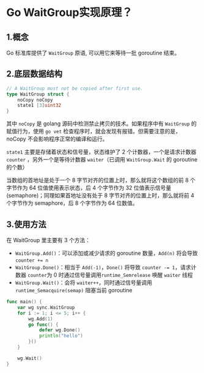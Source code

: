 # Go WaitGroup实现原理？

## 1.概念

Go 标准库提供了 `WaitGroup` 原语, 可以用它来等待一批 goroutine 结束。

## 2.底层数据结构

```go
// A WaitGroup must not be copied after first use.
type WaitGroup struct {
    noCopy noCopy
    state1 [3]uint32
}
```

其中 `noCopy` 是 golang 源码中检测禁止拷贝的技术。如果程序中有 `WaitGroup` 的赋值行为，使用 `go vet` 检查程序时，就会发现有报错。但需要注意的是，noCopy 不会影响程序正常的编译和运行。

`state1` 主要是存储着状态和信号量，状态维护了 2 个计数器，一个是请求计数器 `counter` ，另外一个是等待计数器 `waiter`（已调用  `WaitGroup.Wait` 的 goroutine 的个数）

当数组的首地址是处于一个 8 字节对齐的位置上时，那么就将这个数组的前 8 个字节作为 64 位值使用表示状态，后 4 个字节作为 32 位值表示信号量(semaphore)；同理如果首地址没有处于 8 字节对齐的位置上时，那么就将前 4 个字节作为 semaphore，后 8 个字节作为 64 位数值。

## 3.使用方法

在 WaitGroup 里主要有 3 个方法：

+ `WaitGroup.Add()`：可以添加或减少请求的 goroutine 数量，`Add(n)` 将会导致 `counter += n`
+ `WaitGroup.Done()`：相当于 `Add(-1)`，`Done()` 将导致 `counter -= 1`，请求计数器 `counter`为 0 时通过信号量调用`runtime_Semrelease` 唤醒 `waiter` 线程
+ `WaitGroup.Wait()`：会将 `waiter++`，同时通过信号量调用 `runtime_Semacquire(semap)` 阻塞当前 goroutine

```go
func main() {
    var wg sync.WaitGroup
    for i := 1; i <= 5; i++ {
        wg.Add(1)
        go func() {
            defer wg.Done()
            println("hello")
        }()
    }

    wg.Wait()
}
```